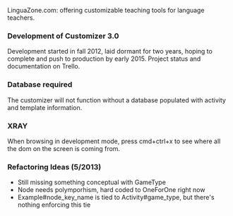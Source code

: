 LinguaZone.com: offering customizable teaching tools for language teachers.

### Development of Customizer 3.0
Development started in fall 2012, laid dormant for two years, hoping to complete and push to production by early 2015. Project status and documentation on Trello.

### Database required
The customizer will not function without a database populated with activity and template information.

### XRAY

When browsing in development mode, press cmd+ctrl+x to see where all the dom on the screen is coming from.

### Refactoring Ideas (5/2013)

  * Still missing something conceptual with GameType
  * Node needs polymporhism, hard coded to OneForOne right now
  * Example#node_key_name is tied to Activity#game_type, but there's nothing enforcing this tie

